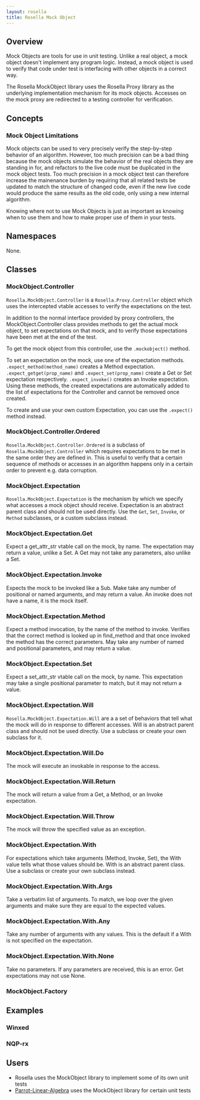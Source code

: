 ```yaml
---
layout: rosella
title: Rosella Mock Object
---
```


## Overview

Mock Objects are tools for use in unit testing. Unlike a real object, a
mock object doesn't implement any program logic. Instead, a mock object is
used to verify that code under test is interfacing with other objects in a
correct way.

The Rosella MockObject library uses the Rosella Proxy library as the
underlying implementation mechanism for its mock objects. Accesses on the
mock proxy are redirected to a testing controller for verification.

## Concepts

### Mock Object Limitations

Mock objects can be used to very precisely verify the step-by-step behavior
of an algorithm. However, too much precision can be a bad thing because the
mock objects simulate the behavior of the real objects they are standing in
for, and refactors to the live code must be duplicated in the mock object
tests. Too much precision in a mock object test can therefore increase the
mainenance burden by requiring that all related tests be updated to match
the structure of changed code, even if the new live code would produce the
same results as the old code, only using a new internal algorithm.

Knowing where not to use Mock Objects is just as important as knowing when
to use them and how to make proper use of them in your tests.

## Namespaces

None.

## Classes

### MockObject.Controller

`Rosella.MockObject.Controller` is a `Rosella.Proxy.Controller` object which
uses the intercepted vtable accesses to verify the expectations on the test.

In addition to the normal interface provided by proxy controllers, the
MockObject.Controller class provides methods to get the actual mock object,
to set expectations on that mock, and to verify those expectations have been
met at the end of the test.

To get the mock object from this controller, use the `.mockobject()` method.

To set an expectation on the mock, use one of the expectation methods.
`.expect_method(method_name)` creates a Method expectation.
`.expect_getget(prop_name)` and `.expect_set(prop_name)` create a Get or Set
expectation respectively. `.expect_invoke()` creates an Invoke expectation.
Using these methods, the created expectations are automatically added to the
list of expectations for the Controller and cannot be removed once created.

To create and use your own custom Expectation, you can use the `.expect()`
method instead.

### MockObject.Controller.Ordered

`Rosella.MockObject.Controller.Ordered` is a subclass of
`Rosella.MockObject.Controller` which requires expectations to be met in the
same order they are defined in. This is useful to verify that a certain
sequence of methods or accesses in an algorithm happens only in a certain
order to prevent e.g. data corruption.

### MockObject.Expectation

`Rosella.MockObject.Expectation` is the mechanism by which we specify what
accesses a mock object should receive. Expectation is an abstract parent
class and should not be used directly. Use the `Get`, `Set`, `Invoke`, or
`Method` subclasses, or a custom subclass instead.

### MockObject.Expectation.Get

Expect a get_attr_str vtable call on the mock, by name. The expectation may
return a value, unlike a Set. A Get may not take any parameters, also
unlike a Set.

### MockObject.Expectation.Invoke

Expects the mock to be invoked like a Sub. Make take any number of positional
or named arguments, and may return a value. An invoke does not have a name, it
is the mock itself.

### MockObject.Expectation.Method

Expect a method invocation, by the name of the method to invoke. Verifies
that the correct method is looked up in find_method and that once invoked the
method has the correct parameters. May take any number of named and positional
parameters, and may return a value.

### MockObject.Expectation.Set

Expect a set_attr_str vtable call on the mock, by name. This expectation may
take a single positional parameter to match, but it may not return a value.

### MockObject.Expectation.Will

`Rosella.MockObject.Expectation.Will` are a a set of behaviors that tell what
the mock will do in response to different accesses. Will is an abstract parent
class and should not be used directly. Use a subclass or create your own
subclass for it.

### MockObject.Expectation.Will.Do

The mock will execute an invokable in response to the access.

### MockObject.Expectation.Will.Return

The mock will return a value from a Get, a Method, or an Invoke expectation.

### MockObject.Expectation.Will.Throw

The mock will throw the specified value as an exception.

### MockObject.Expectation.With

For expectations which take arguments (Method, Invoke, Set), the With value
tells what those values should be. With is an abstract parent class. Use a
subclass or create your own subclass instead.

### MockObject.Expectation.With.Args

Take a verbatim list of arguments. To match, we loop over the given arguments
and make sure they are equal to the expected values.

### MockObject.Expectation.With.Any

Take any number of arguments with any values. This is the default if a With
is not specified on the expectation.

### MockObject.Expectation.With.None

Take no parameters. If any parameters are received, this is an error. Get
expectations may not use None.

### MockObject.Factory

## Examples

### Winxed

### NQP-rx

## Users

* Rosella uses the MockObject library to implement some of its own unit tests
* [Parrot-Linear-Algebra](http://github.com/Whiteknight/parrot-linear-algebra)
uses the MockObject library for certain unit tests
